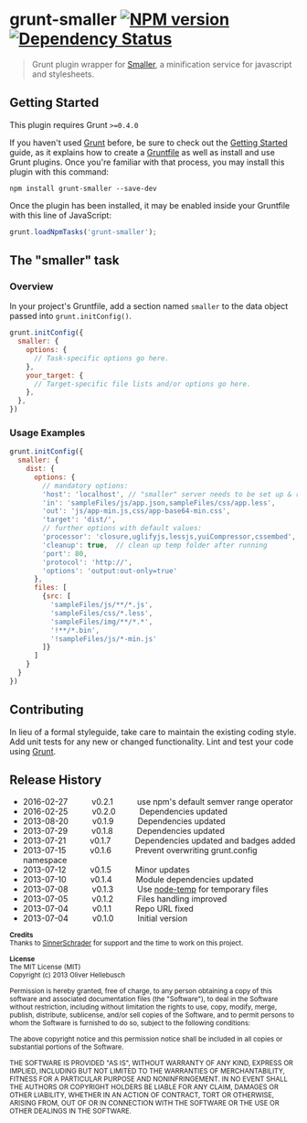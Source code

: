 # grunt-smaller [![NPM version](https://badge.fury.io/js/grunt-smaller.png)](http://badge.fury.io/js/grunt-smaller) [![Dependency Status](https://gemnasium.com/olihel/grunt-smaller.png)](https://gemnasium.com/olihel/grunt-smaller)

> Grunt plugin wrapper for [Smaller](https://github.com/KnisterPeter/Smaller), a minification service for javascript and stylesheets.

## Getting Started
This plugin requires Grunt `>=0.4.0`

If you haven't used [Grunt](http://gruntjs.com/) before, be sure to check out the [Getting Started](http://gruntjs.com/getting-started) guide, as it explains how to create a [Gruntfile](http://gruntjs.com/sample-gruntfile) as well as install and use Grunt plugins. Once you're familiar with that process, you may install this plugin with this command:

```shell
npm install grunt-smaller --save-dev
```

Once the plugin has been installed, it may be enabled inside your Gruntfile with this line of JavaScript:

```js
grunt.loadNpmTasks('grunt-smaller');
```

## The "smaller" task

### Overview
In your project's Gruntfile, add a section named `smaller` to the data object passed into `grunt.initConfig()`.

```js
grunt.initConfig({
  smaller: {
    options: {
      // Task-specific options go here.
    },
    your_target: {
      // Target-specific file lists and/or options go here.
    },
  },
})
```

### Usage Examples
```js
grunt.initConfig({
  smaller: {
    dist: {
      options: {
        // mandatory options:
        'host': 'localhost', // "smaller" server needs to be set up & running
        'in': 'sampleFiles/js/app.json,sampleFiles/css/app.less',
        'out': 'js/app-min.js,css/app-base64-min.css',
        'target': 'dist/',
        // further options with default values:
        'processor': 'closure,uglifyjs,lessjs,yuiCompressor,cssembed',
        'cleanup': true,  // clean up temp folder after running
        'port': 80,
        'protocol': 'http://',
        'options': 'output:out-only=true'
      },
      files: [
        {src: [
          'sampleFiles/js/**/*.js',
          'sampleFiles/css/*.less',
          'sampleFiles/img/**/*.*',
          '!**/*.bin',
          '!sampleFiles/js/*-min.js'
        ]}
      ]
    }
  }
})
```

## Contributing
In lieu of a formal styleguide, take care to maintain the existing coding style. Add unit tests for any new or changed functionality. Lint and test your code using [Grunt](http://gruntjs.com/).

## Release History
 * 2016-02-27   v0.2.1   use npm's default semver range operator
 * 2016-02-25   v0.2.0   Dependencies updated
 * 2013-08-20   v0.1.9   Dependencies updated
 * 2013-07-29   v0.1.8   Dependencies updated
 * 2013-07-21   v0.1.7   Dependencies updated and badges added
 * 2013-07-15   v0.1.6   Prevent overwriting grunt.config namespace
 * 2013-07-12   v0.1.5   Minor updates
 * 2013-07-10   v0.1.4   Module dependencies updated
 * 2013-07-08   v0.1.3   Use [node-temp](https://npmjs.org/package/temp) for temporary files
 * 2013-07-05   v0.1.2   Files handling improved
 * 2013-07-04   v0.1.1   Repo URL fixed
 * 2013-07-04   v0.1.0   Initial version


<sub>**Credits**</sub>  
<sub>Thanks to [SinnerSchrader](http://www.sinnerschrader.com/) for support and the time to work on this project.</sub>

<sub>**License**</sub>  
<sub>The MIT License (MIT)</sub>  
<sub>Copyright (c) 2013 Oliver Hellebusch</sub>

<sub>Permission is hereby granted, free of charge, to any person obtaining a copy of this software and associated documentation files (the "Software"), to deal in the Software without restriction, including without limitation the rights to use, copy, modify, merge, publish, distribute, sublicense, and/or sell copies of the Software, and to permit persons to whom the Software is furnished to do so, subject to the following conditions:</sub>

<sub>The above copyright notice and this permission notice shall be included in all copies or substantial portions of the Software.</sub>

<sub>THE SOFTWARE IS PROVIDED "AS IS", WITHOUT WARRANTY OF ANY KIND, EXPRESS OR IMPLIED, INCLUDING BUT NOT LIMITED TO THE WARRANTIES OF MERCHANTABILITY, FITNESS FOR A PARTICULAR PURPOSE AND NONINFRINGEMENT. IN NO EVENT SHALL THE AUTHORS OR COPYRIGHT HOLDERS BE LIABLE FOR ANY CLAIM, DAMAGES OR OTHER LIABILITY, WHETHER IN AN ACTION OF CONTRACT, TORT OR OTHERWISE, ARISING FROM, OUT OF OR IN CONNECTION WITH THE SOFTWARE OR THE USE OR OTHER DEALINGS IN THE SOFTWARE.</sub>

